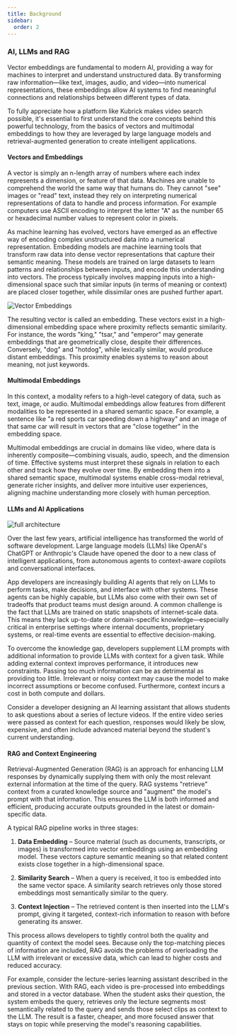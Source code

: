 ```yaml
---
title: Background
sidebar:
  order: 2
---
```


### AI, LLMs and RAG

Vector embeddings are fundamental to modern AI, providing a way for machines to
interpret and understand unstructured data. By transforming raw information—like
text, images, audio, and video—into numerical representations, these embeddings
allow AI systems to find meaningful connections and relationships between
different types of data.

To fully appreciate how a platform like Kubrick makes video search possible,
it's essential to first understand the core concepts behind this powerful
technology, from the basics of vectors and multimodal embeddings to how they are
leveraged by large language models and retrieval-augmented generation to create
intelligent applications.

#### Vectors and Embeddings

A vector is simply an n-length array of numbers where each index represents a
dimension, or feature of that data. Machines are unable to comprehend the world
the same way that humans do. They cannot "see" images or "read" text, instead
they rely on interpreting numerical representations of data to handle and
process information. For example computers use ASCII encoding to interpret the
letter "A" as the number 65 or hexadecimal number values to represent color in
pixels.

As machine learning has evolved, vectors have emerged as an effective way of
encoding complex unstructured data into a numerical representation. Embedding
models are machine learning tools that transform raw data into dense vector
representations that capture their semantic meaning. These models are trained on
large datasets to learn patterns and relationships between inputs, and encode
this understanding into vectors. The process typically involves mapping inputs
into a high-dimensional space such that similar inputs (in terms of meaning or
context) are placed closer together, while dissimilar ones are pushed further
apart.

![Vector Embeddings](/vector_embeddings.svg)

The resulting vector is called an embedding. These vectors exist in a
high-dimensional embedding space where proximity reflects semantic similarity.
For instance, the words "king," "tsar," and "emperor" may generate embeddings
that are geometrically close, despite their differences. Conversely, "dog" and
"hotdog", while lexically similar, would produce distant embeddings. This
proximity enables systems to reason about meaning, not just keywords.

#### Multimodal Embeddings

In this context, a modality refers to a high-level category of data, such as
text, image, or audio. Multimodal embeddings allow features from different
modalities to be represented in a shared semantic space. For example, a sentence
like "a red sports car speeding down a highway" and an image of that same car
will result in vectors that are "close together" in the embedding space.

Multimodal embeddings are crucial in domains like video, where data is
inherently composite—combining visuals, audio, speech, and the dimension of
time. Effective systems must interpret these signals in relation to each other
and track how they evolve over time. By embedding them into a shared semantic
space, multimodal systems enable cross-modal retrieval, generate richer
insights, and deliver more intuitive user experiences, aligning machine
understanding more closely with human perception.

#### LLMs and AI Applications

![full architecture](/full_architecture.svg)

Over the last few years, artificial intelligence has transformed the world of
software development. Large language models (LLMs) like OpenAI's ChatGPT or
Anthropic's Claude have opened the door to a new class of intelligent
applications, from autonomous agents to context-aware copilots and
conversational interfaces.

App developers are increasingly building AI agents that rely on LLMs to perform
tasks, make decisions, and interface with other systems. These agents can be
highly capable, but LLMs also come with their own set of tradeoffs that product
teams must design around. A common challenge is the fact that LLMs are trained
on static snapshots of internet-scale data. This means they lack up-to-date or
domain-specific knowledge—especially critical in enterprise settings where
internal documents, proprietary systems, or real-time events are essential to
effective decision-making.

To overcome the knowledge gap, developers supplement LLM prompts with additional
information to provide LLMs with context for a given task. While adding external
context improves performance, it introduces new constraints. Passing too much
information can be as detrimental as providing too little. Irrelevant or noisy
context may cause the model to make incorrect assumptions or become confused.
Furthermore, context incurs a cost in both compute and dollars.

Consider a developer designing an AI learning assistant that allows students to
ask questions about a series of lecture videos. If the entire video series were
passed as context for each question, responses would likely be slow, expensive,
and often include advanced material beyond the student's current understanding.

#### RAG and Context Engineering

Retrieval-Augmented Generation (RAG) is an approach for enhancing LLM responses
by dynamically supplying them with only the most relevant external information
at the time of the query. RAG systems "retrieve" context from a curated
knowledge source and "augment" the model's prompt with that information. This
ensures the LLM is both informed and efficient, producing accurate outputs
grounded in the latest or domain-specific data.

A typical RAG pipeline works in three stages:

1. **Data Embedding** – Source material (such as documents, transcripts, or
   images) is transformed into vector embeddings using an embedding model. These
   vectors capture semantic meaning so that related content exists close
   together in a high-dimensional space.

2. **Similarity Search** – When a query is received, it too is embedded into the
   same vector space. A similarity search retrieves only those stored embeddings
   most semantically similar to the query.

3. **Context Injection** – The retrieved content is then inserted into the LLM's
   prompt, giving it targeted, context-rich information to reason with before
   generating its answer.

This process allows developers to tightly control both the quality and quantity
of context the model sees. Because only the top-matching pieces of information
are included, RAG avoids the problems of overloading the LLM with irrelevant or
excessive data, which can lead to higher costs and reduced accuracy.

For example, consider the lecture-series learning assistant described in the
previous section. With RAG, each video is pre-processed into embeddings and
stored in a vector database. When the student asks their question, the system
embeds the query, retrieves only the lecture segments most semantically related
to the query and sends those select clips as context to the LLM. The result is a
faster, cheaper, and more focused answer that stays on topic while preserving
the model's reasoning capabilities.
